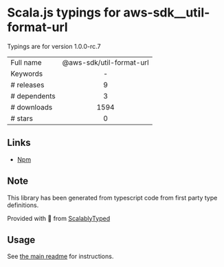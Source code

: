 
# Scala.js typings for aws-sdk__util-format-url

Typings are for version 1.0.0-rc.7



|                    |                 |
| ------------------ | :-------------: |
| Full name          | @aws-sdk/util-format-url |
| Keywords           | - |
| # releases         | 9 |
| # dependents       | 3 |
| # downloads        | 1594 |
| # stars            | 0 |

## Links
- [Npm](https://www.npmjs.com/package/%40aws-sdk%2Futil-format-url)
    


## Note
This library has been generated from typescript code from first party type definitions.

Provided with :purple_heart: from [ScalablyTyped](https://github.com/oyvindberg/ScalablyTyped)

## Usage
See [the main readme](../../readme.md) for instructions.


